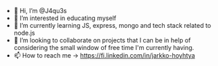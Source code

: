 - 👋 Hi, I’m @J4qu3s
- 👀 I’m interested in educating myself
- 🌱 I’m currently learning JS, express, mongo and tech stack related to node.js
- 💞️ I’m looking to collaborate on projects that I can be in help of considering the small window of free time I'm currently having.
- 📫 How to reach me -> https://fi.linkedin.com/in/jarkko-hoyhtya

<!---
J4qu3s/J4qu3s is a ✨ special ✨ repository because its `README.md` (this file) appears on your GitHub profile.
You can click the Preview link to take a look at your changes.
--->
